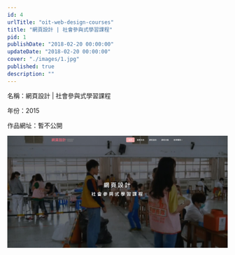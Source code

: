 ```yaml
---
id: 4
urlTitle: "oit-web-design-courses"
title: "網頁設計 | 社會參與式學習課程"
pid: 1
publishDate: "2018-02-20 00:00:00"
updateDate: "2018-02-20 00:00:00"
cover: "./images/1.jpg"
published: true
description: ""
---
```


名稱：網頁設計 | 社會參與式學習課程

年份：2015

作品網址：暫不公開

![圖1](./images/1.jpg)

<br/>
